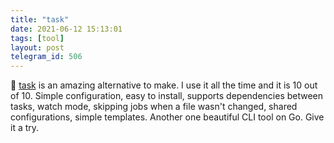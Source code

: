 ```yaml
---
title: "task"
date: 2021-06-12 15:13:01
tags: [tool]
layout: post
telegram_id: 506
---
```


🔧 [task](http://taskfile.dev/) is an amazing alternative to make. I use it all the time and it is 10 out of 10. Simple configuration, easy to install, supports dependencies between tasks, watch mode, skipping jobs when a file wasn't changed, shared configurations, simple templates. Another one beautiful CLI tool on Go. Give it a try.
